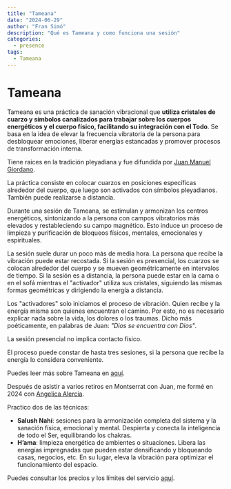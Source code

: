 ```yaml
---
title: "Tameana"
date: "2024-06-29"
author: "Fran Simó"
description: "Qué es Tameana y como funciona una sesión"
categories:
  - presence
tags:
  - Tameana
---
```


# Tameana

Tameana es una práctica de sanación vibracional que **utiliza cristales de cuarzo y símbolos canalizados para trabajar
sobre los cuerpos energéticos y el cuerpo físico, facilitando su integración con el Todo**. Se basa en la idea de elevar
la frecuencia vibratoria de la persona para desbloquear emociones, liberar energías estancadas y promover procesos de
transformación interna.

Tiene raíces en la tradición pleyadiana y fue difundida por [Juan Manuel Giordano](https://www.juanmanuelgiordano.com/).

La práctica consiste en colocar cuarzos en posiciones específicas alrededor del cuerpo, que luego son activados con
símbolos pleyadianos. También puede realizarse a distancia.

Durante una sesión de Tameana, se estimulan y armonizan los centros energéticos, sintonizando a la persona con campos
vibratorios más elevados y restableciendo su campo magnético. Esto induce un proceso de limpieza y purificación de
bloqueos físicos, mentales, emocionales y espirituales.

La sesión suele durar un poco más de media hora. La persona que recibe la vibración puede estar recostada. Si la sesión
es presencial, los cuarzos se colocan alrededor del cuerpo y se mueven geométricamente en intervalos de tiempo. Si la
sesión es a distancia, la persona puede estar en la cama o en el sofá mientras el "activador" utiliza sus cristales,
siguiendo las mismas formas geométricas y dirigiendo la energía a distancia.

Los "activadores" solo iniciamos el proceso de vibración. Quien recibe y la energía misma son quienes encuentran el
camino. Por esto, no es necesario explicar nada sobre la vida, los dolores o los traumas. Dicho más poéticamente, en
palabras de Juan: _"Dios se encuentra con Dios"_.

La sesión presencial no implica contacto físico.

El proceso puede constar de hasta tres sesiones, si la persona que recibe la energía lo considera conveniente.

Puedes leer más sobre Tameana en [aquí](https://tameana.es/que-es-tameana/).

Después de asistir a varios retiros en Montserrat con Juan, me formé en 2024
con [Angelica Alercia](https://www.instagram.com/angelica.alercia.ser/).

Practico dos de las técnicas:

- **Salush Nahí**: sesiones para la armonización completa del sistema y la sanación física, emocional y mental.
  Despierta y conecta la inteligencia de todo el Ser, equilibrando los chakras.
- **H’ama**: limpieza energética de ambientes o situaciones. Libera las energías impregnadas que pueden estar densificando y
  bloqueando casas, negocios, etc. En su lugar, eleva la vibración para optimizar el funcionamiento del espacio.

Puedes consultar los precios y los límites del servicio [aquí](../prices/).  

